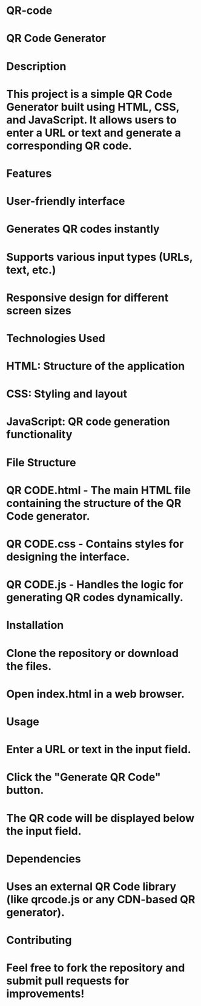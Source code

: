 # QR-code
# QR Code Generator

# Description

# This project is a simple QR Code Generator built using HTML, CSS, and JavaScript. It allows users to enter a URL or text and generate a corresponding QR code.

# Features

# User-friendly interface

# Generates QR codes instantly

# Supports various input types (URLs, text, etc.)

# Responsive design for different screen sizes

# Technologies Used

# HTML: Structure of the application

# CSS: Styling and layout

# JavaScript: QR code generation functionality

# File Structure

# QR CODE.html - The main HTML file containing the structure of the QR Code generator.

# QR CODE.css - Contains styles for designing the interface.

# QR CODE.js - Handles the logic for generating QR codes dynamically.

# Installation

# Clone the repository or download the files.

# Open index.html in a web browser.

# Usage

# Enter a URL or text in the input field.

# Click the "Generate QR Code" button.

# The QR code will be displayed below the input field.

# Dependencies

# Uses an external QR Code library (like qrcode.js or any CDN-based QR generator).

# Contributing

# Feel free to fork the repository and submit pull requests for improvements!
